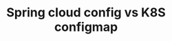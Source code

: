 ---
title: Spring cloud config vs K8S configmap
category: 
- DevOps
tags:
- spring
- kubernetes
summary: 
thumbnail: "/assets/img/thumbnail/kubernetes.png"
---